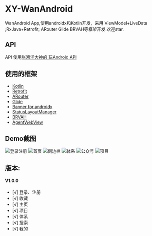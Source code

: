 # XY-WanAndroid
  WanAndroid App,使用androidx和Kotlin开发，采用 ViewModel+LiveData ;RxJava+Retrofit; ARouter Glide BRVAH等框架开发.欢迎star.

## API
  API 使用[张鸿洋大神的 玩Android API](https://www.wanandroid.com)

## 使用的框架

- [Kotlin](https://github.com/JetBrains/kotlin)
- [Retrofit](https://github.com/square/retrofit)
- [ARouter](https://github.com/alibaba/ARouter)
- [Glide](https://github.com/bumptech/glide)
- [Banner for androidx](https://github.com/yuan7016/BannerX)
- [StatusLayoutManager](https://github.com/Bakumon/StatusLayoutManager)
- [BRVAH](https://github.com/CymChad/BaseRecyclerViewAdapterHelper)
- [AgentWebView](https://github.com/Justson/AgentWeb)


## Demo截图

![登录注册](https://github.com/yuan7016/XY-WanAndroid/blob/master/demoimg/demo_login.jpg)
![首页](https://github.com/yuan7016/XY-WanAndroid/blob/master/demoimg/demo_home1.jpg)
![侧边栏](https://github.com/yuan7016/XY-WanAndroid/blob/master/demoimg/demo_home2.jpg)
![体系](https://github.com/yuan7016/XY-WanAndroid/blob/master/demoimg/demo_system.jpg)
![公众号](https://github.com/yuan7016/XY-WanAndroid/blob/master/demoimg/demo_gzh.jpg)
![项目](https://github.com/yuan7016/XY-WanAndroid/blob/master/demoimg/demo_project.jpg)

## 版本:
#### V1.0.0
- [√] 登录、注册
- [√] 收藏
- [√] 主页
- [√] 项目
- [√] 体系
- [√] 搜索
- [√] 我的